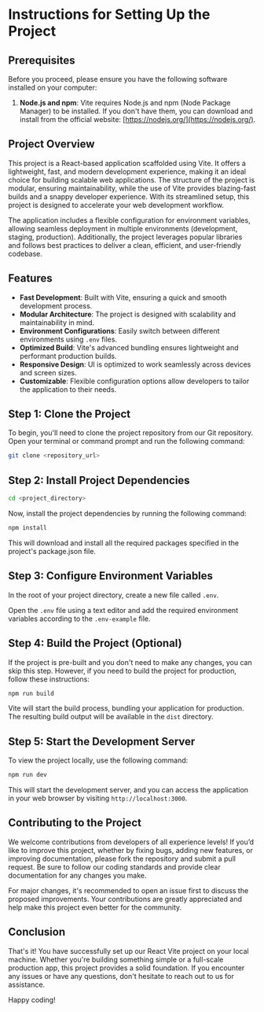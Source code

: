 # Instructions for Setting Up the Project

## Prerequisites

Before you proceed, please ensure you have the following software installed on your computer:

1. **Node.js and npm**: Vite requires Node.js and npm (Node Package Manager) to be installed. If you don't have them, you can download and install from the official website: [https://nodejs.org/](https://nodejs.org/).

## Project Overview

This project is a React-based application scaffolded using Vite. It offers a lightweight, fast, and modern development experience, making it an ideal choice for building scalable web applications. The structure of the project is modular, ensuring maintainability, while the use of Vite provides blazing-fast builds and a snappy developer experience. With its streamlined setup, this project is designed to accelerate your web development workflow.

The application includes a flexible configuration for environment variables, allowing seamless deployment in multiple environments (development, staging, production). Additionally, the project leverages popular libraries and follows best practices to deliver a clean, efficient, and user-friendly codebase.

## Features

- **Fast Development**: Built with Vite, ensuring a quick and smooth development process.
- **Modular Architecture**: The project is designed with scalability and maintainability in mind.
- **Environment Configurations**: Easily switch between different environments using `.env` files.
- **Optimized Build**: Vite's advanced bundling ensures lightweight and performant production builds.
- **Responsive Design**: UI is optimized to work seamlessly across devices and screen sizes.
- **Customizable**: Flexible configuration options allow developers to tailor the application to their needs.

## Step 1: Clone the Project

To begin, you'll need to clone the project repository from our Git repository. Open your terminal or command prompt and run the following command:

```bash
git clone <repository_url>
```

## Step 2: Install Project Dependencies

```bash
cd <project_directory>
```

Now, install the project dependencies by running the following command:

```bash
npm install
```

This will download and install all the required packages specified in the project's package.json file.

## Step 3: Configure Environment Variables

In the root of your project directory, create a new file called `.env`.

Open the `.env` file using a text editor and add the required environment variables according to the `.env-example` file.

## Step 4: Build the Project (Optional)

If the project is pre-built and you don't need to make any changes, you can skip this step. However, if you need to build the project for production, follow these instructions:

```bash
npm run build
```

Vite will start the build process, bundling your application for production. The resulting build output will be available in the `dist` directory.

## Step 5: Start the Development Server

To view the project locally, use the following command:

```bash
npm run dev
```

This will start the development server, and you can access the application in your web browser by visiting `http://localhost:3000`.

## Contributing to the Project

We welcome contributions from developers of all experience levels! If you’d like to improve this project, whether by fixing bugs, adding new features, or improving documentation, please fork the repository and submit a pull request. Be sure to follow our coding standards and provide clear documentation for any changes you make.

For major changes, it's recommended to open an issue first to discuss the proposed improvements. Your contributions are greatly appreciated and help make this project even better for the community.

## Conclusion

That's it! You have successfully set up our React Vite project on your local machine. Whether you're building something simple or a full-scale production app, this project provides a solid foundation. If you encounter any issues or have any questions, don't hesitate to reach out to us for assistance.

Happy coding!
